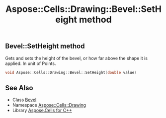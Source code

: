 ﻿---
title: Aspose::Cells::Drawing::Bevel::SetHeight method
linktitle: SetHeight
second_title: Aspose.Cells for C++ API Reference
description: 'Aspose::Cells::Drawing::Bevel::SetHeight method. Gets and sets the height of the bevel, or how far above the shape it is applied. In unit of Points in C++.'
type: docs
weight: 900
url: /cpp/aspose.cells.drawing/bevel/setheight/
---
## Bevel::SetHeight method


Gets and sets the height of the bevel, or how far above the shape it is applied. In unit of Points.

```cpp
void Aspose::Cells::Drawing::Bevel::SetHeight(double value)
```

## See Also

* Class [Bevel](../)
* Namespace [Aspose::Cells::Drawing](../../)
* Library [Aspose.Cells for C++](../../../)
